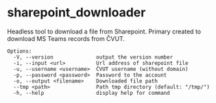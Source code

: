 # sharepoint_downloader

Headless tool to download a file from Sharepoint. Primary created to download MS Teams records from ČVUT.

```
Options:
  -V, --version              output the version number
  -i, --input <url>          Url address of sharepoint file
  -u, --username <username>  ČVUT username (without domain)
  -p, --password <password>  Password to the account
  -o, --output <filename>    Downloaded file path
  --tmp <path>               Path tmp directory (default: "/tmp/")
  -h, --help                 display help for command
```
